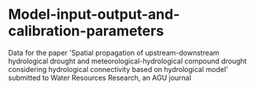 # Model-input-output-and-calibration-parameters
Data for the paper 'Spatial propagation of upstream-downstream hydrological drought and meteorological-hydrological compound drought considering hydrological connectivity based on hydrological model' submitted to Water Resources Research, an AGU journal
